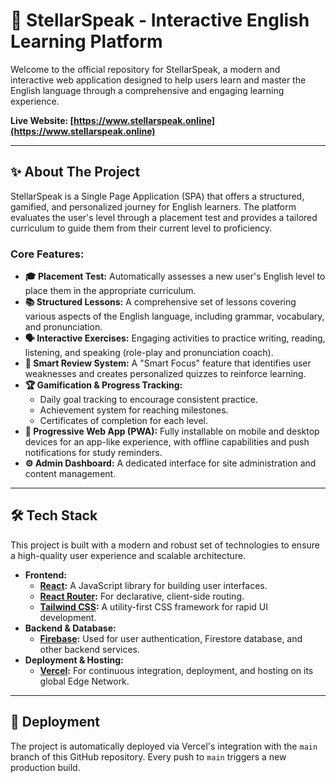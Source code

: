 # 🌟 StellarSpeak - Interactive English Learning Platform

Welcome to the official repository for StellarSpeak, a modern and interactive web application designed to help users learn and master the English language through a comprehensive and engaging learning experience.

**Live Website: [https://www.stellarspeak.online](https://www.stellarspeak.online)**

---

## ✨ About The Project

StellarSpeak is a Single Page Application (SPA) that offers a structured, gamified, and personalized journey for English learners. The platform evaluates the user's level through a placement test and provides a tailored curriculum to guide them from their current level to proficiency.

### Core Features:

*   **🎓 Placement Test:** Automatically assesses a new user's English level to place them in the appropriate curriculum.
*   **📚 Structured Lessons:** A comprehensive set of lessons covering various aspects of the English language, including grammar, vocabulary, and pronunciation.
*   **🗣️ Interactive Exercises:** Engaging activities to practice writing, reading, listening, and speaking (role-play and pronunciation coach).
*   **🧠 Smart Review System:** A "Smart Focus" feature that identifies user weaknesses and creates personalized quizzes to reinforce learning.
*   **🏆 Gamification & Progress Tracking:**
    *   Daily goal tracking to encourage consistent practice.
    *   Achievement system for reaching milestones.
    *   Certificates of completion for each level.
*   **📱 Progressive Web App (PWA):** Fully installable on mobile and desktop devices for an app-like experience, with offline capabilities and push notifications for study reminders.
*   **⚙️ Admin Dashboard:** A dedicated interface for site administration and content management.

---

## 🛠️ Tech Stack

This project is built with a modern and robust set of technologies to ensure a high-quality user experience and scalable architecture.

*   **Frontend:**
    *   **[React](https://reactjs.org/):** A JavaScript library for building user interfaces.
    *   **[React Router](https://reactrouter.com/):** For declarative, client-side routing.
    *   **[Tailwind CSS](https://tailwindcss.com/):** A utility-first CSS framework for rapid UI development.
*   **Backend & Database:**
    *   **[Firebase](https://firebase.google.com/):** Used for user authentication, Firestore database, and other backend services.
*   **Deployment & Hosting:**
    *   **[Vercel](https://vercel.com/):** For continuous integration, deployment, and hosting on its global Edge Network.

---

## 🚀 Deployment

The project is automatically deployed via Vercel's integration with the `main` branch of this GitHub repository. Every push to `main` triggers a new production build.
